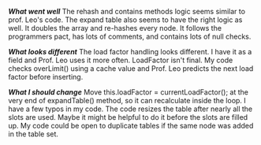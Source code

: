 ***What went well***
The rehash and contains methods logic seems similar to prof. Leo's code. The expand table also seems to have the right logic as well. It doubles the array and re-hashes every node. It follows the programmers pact, has lots of comments, and contains lots of null checks.

***What looks different***
The load factor handling looks different. I have it as a field and Prof. Leo uses it more often. LoadFactor isn't final. My code checks overLimit() using a cache value and Prof. Leo predicts the next load factor before inserting.

***What I should change***
Move this.loadFactor = currentLoadFactor(); at the very end of expandTable() method, so it can recalculate inside the loop. I have a few typos in my code. The code resizes the table after nearly all the slots are used. Maybe it might be helpful to do it before the slots are filled up. My code could be open to duplicate tables if the same node was added in the table set.
